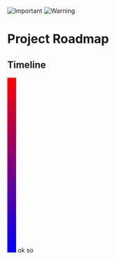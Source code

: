 ![Important](https://img.shields.io/badge/IMPORTANT-purple)
![Warning](https://img.shields.io/badge/WARNING-yellow)


# Project Roadmap

## Timeline

![Gradient](example.svg) ok so

